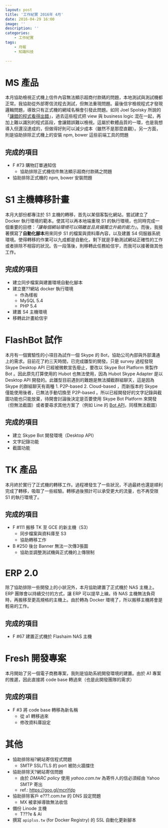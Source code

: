 ```yaml
---
layout: post
title: '工作紀實 2016年 4月'
date: 2016-04-29 16:00
image: ''
description: ''
categories:
    - 工作紀實
tags:
    - 月報
    - 知識科技
 
---
```

# MS 產品

本月協助檢視正式機上信件內容無法顯示超商付款碼的問題，本地測試與測試機都正常。我協助從外部寄信流程去測試，但無法重現問題。最後信宇檢視程式才發現邏輯問題，導致只有正式機的網域名稱會引發此問題。如同 Joel Spolsky 所說的「[讓錯的程式看得出錯](http://goo.gl/urTBr)」，過去這些程式把 view 與 business logic 混在一起，再加上難以識別的程式區段，會讓錯誤難以檢視。這屬於軟體品質的一環，也是我想導入但還沒達成的，但做得好則可以減少成本（雖然不是那麼直觀）。另一方面，則是協助排除正式機上的安裝 npm, bower 這些前端工具的問題

## 完成的項目

* F #73 購物訂單通知信
    + 協助排除正式機信件無法顯示超商付款碼之問題
* 協助排除正式機的 npm, bower 安裝問題

# S1 主機轉移計畫

本月大部份都專注於 S1 主機的轉移，首先以某個客製化網站，嘗試建立了 Docker 執行環境的範本。使其可以再本地端重現 S1 的執行環境，也同時完成一個重要的目標：*「讓每個網站環境可以隔離並且具備獨立升級的能力」*。而後，我接著撰寫了**自動化腳本**用來同步 S1 的檔案與資料庫內容，以及建置 S4 伺服器系統環境。使得轉移的作業可以九成都是自動化，剩下就是手動測試網站正確性的工作或者排除不相容的狀況。告一段落後，則移轉此任務給信宇，而我可以接著做其他工作。

## 完成的項目

* 建立同步檔案與建置環境自動化腳本
* 建立甕??網站 docker 執行環境
    + 作為樣板
    + MySQL 5.4
    + PHP 5.4
* 建置 S4 主機環境
* 移轉此計畫給信宇

# FlashBot 試作

本月有一個實驗性的小項目為試作一個 Skype 的 Bot，協助公司內部與外部溝通上的需求。目前花了約三天時間，已完成雛型的開發。只是 survey 過程發現 Skype Desktop API 已經被微軟宣告廢止，要改以 Skype Bot Platform 來製作 Bot 。因此原先打算使用的 Hubot 也無法使用，因為 Hubot Skype Adapter 是以 Desktop API 開發的。此雛型目前遇到的難題是無法攔截群組聊天，這是因為 Skype 的群組聊天有兩種 1. P2P-based 2. Cloud-based ，而新版本的 Skype 僅能使用後者，已無法手動切換至 P2P-based 。所以已經開發好的文字記錄與截圖功能也只能放棄，待開會討論後決定是否要使用 Skype Bot Platform 來開發（但無法截圖）或者要尋求其他方案了（例如 Line 的 [Bot API](https://developers.line.me/bot-api)，同樣無法截圖）

## 完成的項目

* 建立 Skype Bot 開發環境（Desktop API）
* 文字記錄功能
* 截圖功能

# TK 產品

本月終於實行了正式機的轉移工作。過程裡發生了一些狀況，不過最終也還是順利完成了轉移，吸取了一些經驗。轉移過後預計可以承受更大的流量，也不再受限 S1 的執行環境了。

## 完成的項目

* F #111 搬移 TK 至 GCE 的新主機（S3）
    + 同步檔案與資料庫至 S3
    + 協助轉移工作
* B #250 後台 Banner 無法一次傳3張圖
    + 協助並調整測試機與正式機的上傳限制

# ERP 2.0

除了協助排除一些開發上的小狀況外，本月協助建置了正式機於 NAS 主機上。ERP 團隊會以持續交付的方式，讓 ERP 可以提早上線。待 NAS 主機無法負荷時，再搬移至更高規格的主機上。由於轉為 Docker 環境了，所以搬移主機將會是輕易的工作。

## 完成的項目

* F #67 建置正式機於 Flashaim NAS 主機

# Fresh 開發專案

本月開始了另一個電子商務專案，我則是協助系統開發環境的建置。由於 A1 專案的推遲，因此直接將 code base 轉過來（也是此開發團隊的需求）

## 完成的項目

* F #3 將 code base 轉移為新名稱
    + 從 a1 轉移過來
    + 修改資料庫設定

# 其他

* 協助排除裕?網站寄信程式問題
    + SMTP SSL/TLS 的 port 被防火牆擋住
* 協助排除天?網站寄信問題
    + 由於 *DMARC policy* 使用 *yahoo.com.tw* 為寄件人的信必須經由 Yahoo SMTP 寄出
    + ref.: https://goo.gl/mcnYdp
* 協助排除客戶 e???.com.tw 的 DNS 設定問題
    + MX 被拿掉導致無法收信
* 備份 Linode 主機
    + T???e & Ai
* 撰寫 `apiplus.tw` (for Docker Registry) 的 SSL 自動化更新腳本
